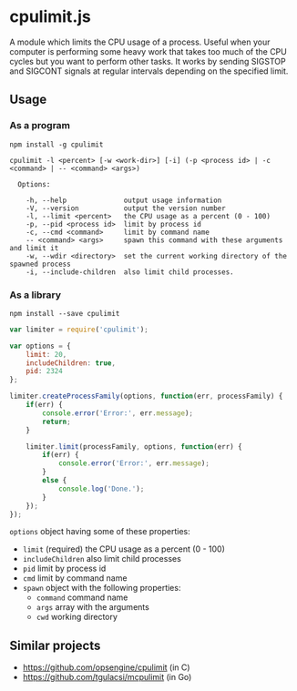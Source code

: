 # cpulimit.js

A module which limits the CPU usage of a process. Useful when your computer is performing some heavy work that takes too much of the CPU cycles but you want to perform other tasks. It works by sending SIGSTOP and SIGCONT signals at regular intervals depending on the specified limit.

## Usage

### As a program

`npm install -g cpulimit`

```
cpulimit -l <percent> [-w <work-dir>] [-i] (-p <process id> | -c <command> | -- <command> <args>)

  Options:

    -h, --help              output usage information
    -V, --version           output the version number
    -l, --limit <percent>   the CPU usage as a percent (0 - 100)
    -p, --pid <process id>  limit by process id
    -c, --cmd <command>     limit by command name
    -- <command> <args>     spawn this command with these arguments and limit it
    -w, --wdir <directory>  set the current working directory of the spawned process
    -i, --include-children  also limit child processes.
```

### As a library

`npm install --save cpulimit`

```javascript
var limiter = require('cpulimit');

var options = {
    limit: 20,
    includeChildren: true,
    pid: 2324
};

limiter.createProcessFamily(options, function(err, processFamily) {
    if(err) {
        console.error('Error:', err.message);
        return;
    }

    limiter.limit(processFamily, options, function(err) {
        if(err) {
            console.error('Error:', err.message);
        }
        else {
            console.log('Done.');
        }
    });
});
```

`options` object having some of these properties:
  * `limit` (required) the CPU usage as a percent (0 - 100)
  * `includeChildren` also limit child processes
  * `pid` limit by process id
  * `cmd` limit by command name
  * `spawn` object with the following properties:
    * `command` command name
    * `args` array with the arguments
    * `cwd` working directory

## Similar projects

- https://github.com/opsengine/cpulimit (in C)
- https://github.com/tgulacsi/mcpulimit (in Go)
